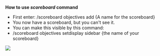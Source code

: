 **How to use *scoreboard* command**



- First enter: /scoreboard objectives add {A name for the scoreboard}    
- You now have a scoreboard, but you can't see it.  
- You can make this visible by this command:  
- /scoreboard objectives setdisplay sidebar {the name of your scoreboard}      

![](img.png)
